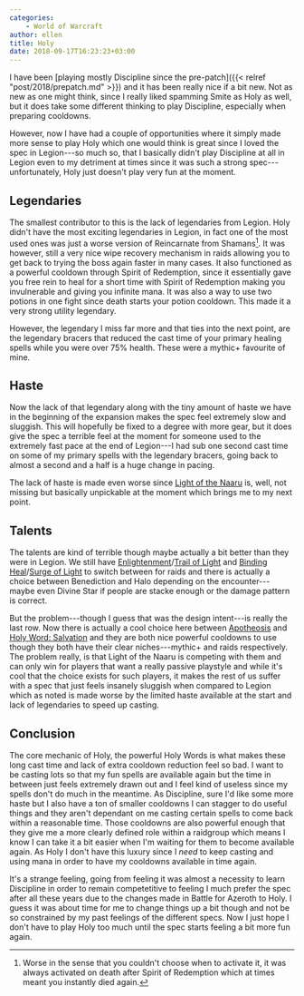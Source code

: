 ```yaml
---
categories:
    - World of Warcraft
author: ellen
title: Holy
date: 2018-09-17T16:23:23+03:00
---
```

I have been [playing mostly Discipline since the pre-patch]({{< relref "post/2018/prepatch.md" >}}) and it has been really nice if a bit new. Not as new as one might think, since I really liked spamming Smite as Holy as well, but it does take some different thinking to play Discipline, especially when preparing cooldowns.

However, now I have had a couple of opportunities where it simply made more sense to play Holy which one would think is great since I loved the spec in Legion---so much so, that I basically didn't play Discipline at all in Legion even to my detriment at times since it was such a strong spec---unfortunately, Holy just doesn't play very fun at the moment.<!--more-->

## Legendaries

The smallest contributor to this is the lack of legendaries from Legion. Holy didn't have the most exciting legendaries in Legion, in fact one of the most used ones was just a worse version of Reincarnate from Shamans[^1]. It was however, still a very nice wipe recovery mechanism in raids allowing you to get back to trying the boss again faster in many cases. It also functioned as a powerful cooldown through Spirit of Redemption, since it essentially gave you free rein to heal for a short time with Spirit of Redemption making you invulnerable and giving you infinite mana. It was also a way to use two potions in one fight since death starts your potion cooldown. This made it a very strong utility legendary.

However, the legendary I miss far more and that ties into the next point, are the legendary bracers that reduced the cast time of your primary healing spells while you were over 75% health. These were a mythic+ favourite of mine.

## Haste

Now the lack of that legendary along with the tiny amount of haste we have in the beginning of the expansion makes the spec feel extremely slow and sluggish. This will hopefully be fixed to a degree with more gear, but it does give the spec a terrible feel at the moment for someone used to the extremely fast pace at the end of Legion---I had sub one second cast time on some of my primary spells with the legendary bracers, going back to almost a second and a half is a huge change in pacing.

The lack of haste is made even worse since [Light of the Naaru](https://www.wowhead.com/spell=196985/light-of-the-naaru) is, well, not missing but basically unpickable at the moment which brings me to my next point.

## Talents

The talents are kind of terrible though maybe actually a bit better than they were in Legion. We still have [Enlightenment](https://www.wowhead.com/spell=193155/enlightenment)/[Trail of Light](https://www.wowhead.com/spell=200128/trail-of-light) and [Binding Heal](https://www.wowhead.com/spell=32546/binding-heal)/[Surge of Light](https://www.wowhead.com/spell=109186/surge-of-light) to switch between for raids and there is actually a choice between Benediction and Halo depending on the encounter---maybe even Divine Star if people are stacke enough or the damage pattern is correct.

But the problem---though I guess that was the design intent---is really the last row. Now there is actually a cool choice here between [Apotheosis](https://www.wowhead.com/spell=200183/apotheosis) and [Holy Word: Salvation](https://www.wowhead.com/spell=265202/holy-word-salvation) and they are both nice powerful cooldowns to use though they both have their clear niches---mythic+ and raids respectively. The problem really, is that Light of the Naaru is competing with them and can only win for players that want a really passive playstyle and while it's cool that the choice exists for such players, it makes the rest of us suffer with a spec that just feels insanely sluggish when compared to Legion which as noted is made worse by the limited haste available at the start and lack of legendaries to speed up casting.

## Conclusion

The core mechanic of Holy, the powerful Holy Words is what makes these long cast time and lack of extra cooldown reduction feel so bad. I want to be casting lots so that my fun spells are available again but the time in between just feels extremely drawn out and I feel kind of useless since my spells don't do much in the meantime. As Discipline, sure I'd like some more haste but I also have a ton of smaller cooldowns I can stagger to do useful things and they aren't dependant on me casting certain spells to come back within a reasonable time. Those cooldowns are also powerful enough that they give me a more clearly defined role within a raidgroup which means I know I can take it a bit easier when I'm waiting for them to become available again. As Holy I don't have this luxury since I *need* to keep casting and using mana in order to have my cooldowns available in time again.

It's a strange feeling, going from feeling it was almost a necessity to learn Discipline in order to remain competetitive to feeling I much prefer the spec after all these years due to the changes made in Battle for Azeroth to Holy. I guess it was about time for me to change things up a bit though and not be so constrained by my past feelings of the different specs. Now I just hope I don't have to play Holy too much until the spec starts feeling a bit more fun again.

[^1]: Worse in the sense that you couldn't choose when to activate it, it was always activated on death after Spirit of Redemption which at times meant you instantly died again.